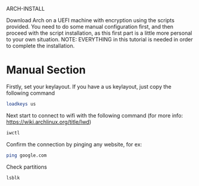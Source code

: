   ARCH-INSTALL

Download Arch on a UEFI machine with encryption using the scripts provided.
You need to do some manual configuration first, and then proceed with the script installation, as this first part is a little more personal to your own situation.
NOTE: EVERYTHING in this tutorial is needed in order to complete the installation.


# Manual Section
Firstly, set your keylayout. If you have a us keylayout, just copy the following command
```bash
loadkeys us
```
Next start to connect to wifi with the following command (for more info: https://wiki.archlinux.org/title/Iwd)
```bash
iwctl
```
Confirm the connection by pinging any website, for ex: 
```bash
ping google.com
```
Check partitions
```bash
lsblk
```



